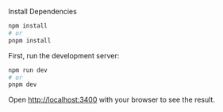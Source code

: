 Install Dependencies

```bash
npm install
# or
pnpm install
```

First, run the development server:

```bash
npm run dev
# or
pnpm dev
```

Open [http://localhost:3400](http://localhost:3400) with your browser to see the result.

